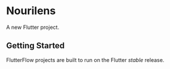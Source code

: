 # Nourilens

A new Flutter project.

## Getting Started

FlutterFlow projects are built to run on the Flutter _stable_ release.
